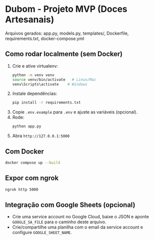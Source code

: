 # Dubom - Projeto MVP (Doces Artesanais)

Arquivos gerados: app.py, models.py, templates/, Dockerfile, requirements.txt, docker-compose.yml

## Como rodar localmente (sem Docker)
1. Crie e ative virtualenv:
   ```bash
   python -m venv venv
   source venv/bin/activate   # Linux/Mac
   venv\Scripts\activate    # Windows
   ```
2. Instale dependências:
   ```bash
   pip install -r requirements.txt
   ```
3. Copie `.env.example` para `.env` e ajuste as variáveis (opcional).
4. Rode:
   ```bash
   python app.py
   ```
5. Abra `http://127.0.0.1:5000`

## Com Docker
```bash
docker compose up --build
```

## Expor com ngrok
```bash
ngrok http 5000
```

## Integração com Google Sheets (opcional)
- Crie uma service account no Google Cloud, baixe o JSON e aponte `GOOGLE_SA_FILE` para o caminho deste arquivo.
- Crie/compartilhe uma planilha com o email da service account e configure `GOOGLE_SHEET_NAME`.
